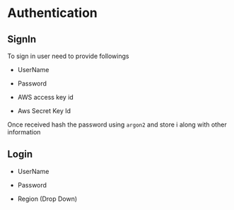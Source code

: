 # Authentication

## SignIn

To sign in user need to provide followings

* UserName

* Password

* AWS access key id

* Aws Secret Key Id

Once received hash the password using `argon2` and store i along with other information

## Login

* UserName

* Password

* Region (Drop Down)  
